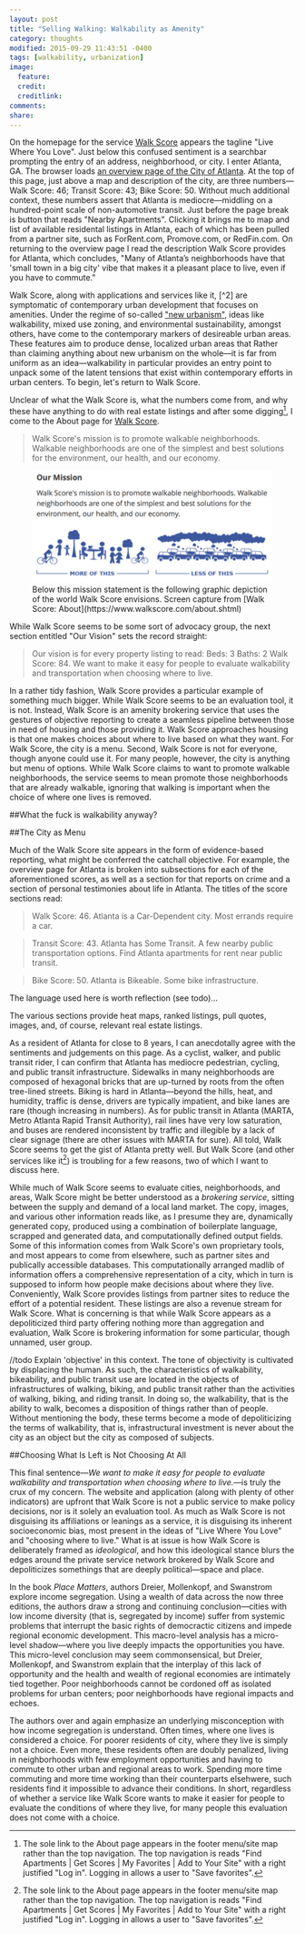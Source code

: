 ```yaml
---
layout: post
title: "Selling Walking: Walkability as Amenity"
category: thoughts
modified: 2015-09-29 11:43:51 -0400
tags: [walkability, urbanization]
image:
  feature: 
  credit: 
  creditlink: 
comments: 
share: 
---
```

On the homepage for the service [Walk Score](https://www.walkscore.com/) appears the tagline "Live Where You Love". Just below this confused sentiment is a searchbar prompting the entry of an address, neighborhood, or city. I enter Atlanta, GA. The browser loads [an overview page of the City of Atlanta](https://www.walkscore.com/GA/Atlanta). At the top of this page, just above a map and description of the city, are three numbers&mdash;Walk Score: 46; Transit Score: 43; Bike Score: 50.  Without much additional context, these numbers assert that Atlanta is mediocre&mdash;middling on a hundred-point scale of non-automotive transit. Just before the page break is button that reads "Nearby Apartments". Clicking it brings me to map and list of available residental listings in Atlanta, each of which has been pulled from a partner site, such as ForRent.com, Promove.com, or RedFin.com. On returning to the overview page I read the description Walk Score provides for Atlanta, which concludes, "Many of Atlanta’s neighborhoods have that 'small town in a big city' vibe that makes it a pleasant place to live, even if you have to commute."

Walk Score, along with applications and services like it, [^2] are symptomatic of contemporary urban development that focuses on amenities. Under the regime of so-called ["new urbanism"](http://www.newurbanism.org/), ideas like walkability, mixed use zoning, and environmental sustainability, amongst others, have come to the contemporary markers of desireable urban areas. These features aim to produce dense, localized urban areas that        Rather than claiming anything about new urbanism on the whole&mdash;it is far from uniform as an idea&mdash;walkability in particular provides an entry point to unpack some of the latent tensions that exist within contemporary efforts in urban centers. To begin, let's return to Walk Score.

Unclear of what the Walk Score is, what the numbers come from, and why these have anything to do with real estate listings and after some digging[^1], I come to the About page for [Walk Score](https://www.walkscore.com/about.shtml). 
>Walk Score's mission is to promote walkable neighborhoods. Walkable neighborhoods are one of the simplest and best solutions for the environment, our health, and our economy.

<figure>
    <img src="/images/selling-walking/walkscore-mission.png">
    <figcaption>Below this mission statement is the following graphic depiction of the world Walk Score envisions.
Screen capture from [Walk Score: About](https://www.walkscore.com/about.shtml)</figcaption>
</figure>

While Walk Score seems to be some sort of advocacy group, the next section entitled "Our Vision" sets the record straight:
>Our vision is for every property listing to read: Beds: 3 Baths: 2 Walk Score: 84. We want to make it easy for people to evaluate walkability and transportation when choosing where to live.

In a rather tidy fashion, Walk Score provides a particular example of something much bigger. While Walk Score seems to be an evaluation tool, it is not. Instead, Walk Score is an amenity brokering service that uses the gestures of objective reporting to create a seamless pipeline between those in need of housing and those providing it. Walk Score approaches housing is that one makes choices about where to live based on what they want. For Walk Score, the city is a menu. Second, Walk Score is not for everyone, though anyone could use it. For many people, however, the city is anything but menu of options. While Walk Score claims to want to promote walkable neighborhoods, the service seems to mean promote those neighborhoods that are already walkable, ignoring that walking is important when the choice of where one lives is removed.

##What the fuck is walkability anyway?


##The City as Menu

Much of the Walk Score site appears in the form of evidence-based reporting, what might be conferred the catchall objective. For example, the overview page for Atlanta is broken into subsections for each of the aforementioned scores, as well as a section for that reports on crime and a section of personal testimonies about life in Atlanta. The titles of the score sections read:

>Walk Score: 46. Atlanta is a Car-Dependent city. Most errands require a car.

>Transit Score: 43. Atlanta has Some Transit. A few nearby public transportation options. Find Atlanta apartments for rent near public transit.

>Bike Score: 50. Atlanta is Bikeable. Some bike infrastructure.

The language used here is worth reflection (see todo)...

The various sections provide heat maps, ranked listings, pull quotes, images, and, of course, relevant real estate listings. 

As a resident of Atlanta for close to 8 years, I can anecdotally agree with the sentiments and judgements on this page. As a cyclist, walker, and public transit rider, I can confirm that Atlanta has mediocre pedestrian, cycling, and public transit infrastructure. Sidewalks in many neighborhoods are composed of hexagonal bricks that are up-turned by roots from the often tree-lined streets. Biking is hard in Atlanta&mdash;beyond the hills, heat, and humidity, traffic is dense, drivers are typically impatient, and bike lanes are rare (though increasing in numbers). As for public transit in Atlanta (MARTA, Metro Atlanta Rapid Transit Authority), rail lines have very low saturation, and buses are rendered inconsistent by traffic and illegible by a lack of clear signage (there are other issues with MARTA for sure). All told, Walk Score seems to get the gist of Atlanta pretty well. But Walk Score (and other services like it[^1]) is troubling for a few reasons, two of which I want to discuss here. 

While much of Walk Score seems to evaluate cities, neighborhoods, and areas, Walk Score might be better understood as a *brokering service*, sitting between the supply and demand of a local land market. The copy, images, and various other information reads like, as I presume they are, dynamically generated copy, produced using a combination of boilerplate language, scrapped and generated data, and computationally defined output fields. Some of this information comes from Walk Score's own proprietary tools, and most appears to come from elsewhere, such as partner sites and publically accessible databases. This computationally arranged madlib of information offers a comprehensive representation of a city, which in turn is supposed to inform how people make decisions about where they live. Conveniently, Walk Score provides listings from partner sites to reduce the effort of a potential resident. These listings are also a revenue stream for Walk Score. What is concerning is that while Walk Score appears as a depoliticized third party offering nothing more than aggregation and evaluation, Walk Score is brokering information for some particular, though unnamed, user group.



//todo
Explain 'objective' in this context. The tone of objectivity is cultivated by displacing the human. As such, the characteristics of walkability, bikeability, and public transit use are located in the objects of infrastructures of walking, biking, and public transit rather than the activities of walking, biking, and riding transit. In doing so, the walkability, that is the ability to walk, becomes a disposition of things rather than of people. Without mentioning the body, these terms become a mode of depoliticizing the terms of walkability, that is, infrastructural investment is never about the city as an object but the city as composed of subjects.

##Choosing What Is Left is Not Choosing At All

This final sentence&mdash;*We want to make it easy for people to evaluate walkability and transportation when choosing where to live.*&mdash;is truly the crux of my concern. The website and application (along with plenty of other indicators) are upfront that Walk Score is not a public service to make policy decisions, nor is it solely an evaluation tool. As much as Walk Score is not disguising its affiliations or leanings as a service, it is disguising its inherent socioeconomic bias, most present in the ideas of "Live Where You Love" and "choosing where to live." What is at issue is how Walk Score is deliberately framed as *ideological*, and how this ideological stance blurs the edges around the private service network brokered by Walk Score and depoliticizes somethings that are deeply political&mdash;space and place.

In the book *Place Matters*, authors Dreier, Mollenkopf, and Swanstrom explore income segregation. Using a wealth of data across the now three editions, the authors draw a strong and continuing conclusion&mdash;cities with low income diversity (that is, segregated by income) suffer from systemic problems that interrupt the basic rights of democractic citizens and impede regional economic development. This macro-level analysis has a micro-level shadow&mdash;where you live deeply impacts the opportunities you have. This micro-level conclusion may seem commonsensical, but Dreier, Mollenkopf, and Swanstrom explain that the interplay of this lack of opportunity and the health and wealth of regional economies are intimately tied together. Poor neighborhoods cannot be cordoned off as isolated problems for urban centers; poor neighborhoods have regional impacts and echoes. 

The authors over and again emphasize an underlying misconception with how income segregation is understand. Often times, where one lives is considered a choice. For poorer residents of city, where they live is simply not a choice. Even more, these residents often are doubly penalized, living in neighborhoods with few employment opportunities and having to commute to other urban and regional areas to work. Spending more time commuting and more time working than their counterparts elsehwere, such residents find it impossible to advance their conditions. In short, regardless of whether a service like Walk Score wants to make it easier for people to evaluate the conditions of where they live, for many people this evaluation does not come with a choice.


[^1]: The sole link to the About page appears in the footer menu/site map rather than the top navigation. The top navigation is reads "Find Apartments | Get Scores | My Favorites | Add to Your Site" with a right justified "Log in". Logging in allows a user to "Save favorites".